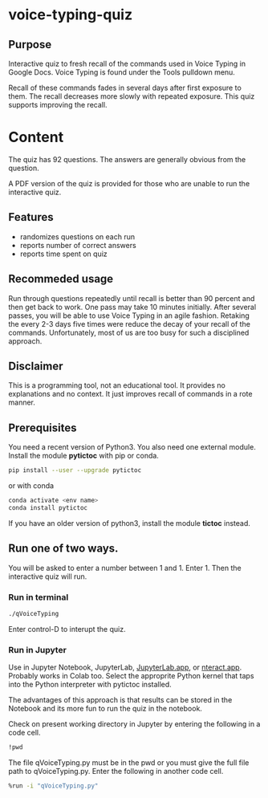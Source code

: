 # voice-typing-quiz

## Purpose
Interactive quiz to fresh recall of the commands used in Voice Typing in Google Docs.
Voice Typing is found under the Tools pulldown menu.

Recall of these commands fades in several days after first exposure to them.
The recall decreases more slowly with repeated exposure.
This quiz supports improving the recall.


# Content
The quiz has 92 questions.
The answers are generally obvious from the question.

A PDF version of the quiz is provided for those who are unable to run the interactive quiz.


## Features

- randomizes questions on each run
- reports number of correct answers
- reports time spent on quiz


## Recommeded usage
Run through questions repeatedly until recall is better than 90 percent and then get back to work.
One pass may take 10 minutes initially. 
After several passes, you will be able to use Voice Typing in an agile fashion.
Retaking the every 2-3 days five times were reduce the decay of your recall of the commands.
Unfortunately, most of us are too busy for such a disciplined approach.


## Disclaimer
This is a programming tool, not an educational tool.
It provides no explanations and no context.
It just improves recall of commands in a rote manner.


## Prerequisites
You need a recent version of Python3.
You also need one external module.
Install the module **pytictoc** with pip or conda.

```bash
pip install --user --upgrade pytictoc
```

or with conda

```bash
conda activate <env name>
conda install pytictoc
```

If you have an older version of python3, install the module **tictoc** instead.

## Run one of two ways.

You will be asked to enter a number between 1 and 1. Enter 1.
Then the interactive quiz will run.

### Run in terminal

```bash
./qVoiceTyping
```

Enter control-D to interupt the quiz.

### Run in Jupyter
Use in Jupyter Notebook, JupyterLab, [JupyterLab.app](https://blog.jupyter.org/jupyterlab-desktop-app-now-available-b8b661b17e9a), or [nteract.app](https://nteract.io/).
Probably works in Colab too.
Select the approprite Python kernel that taps into the Python interpreter with pytictoc installed.

The advantages of this approach is that results can be stored in the Notebook and its more fun to run the quiz in the notebook.

Check on present working directory in Jupyter by entering the following in a code cell.

```bash
!pwd
```

The file qVoiceTyping.py must be in the pwd or you must give the full file path to qVoiceTyping.py.
Enter the following in another code cell.

```bash
%run -i "qVoiceTyping.py"
```
